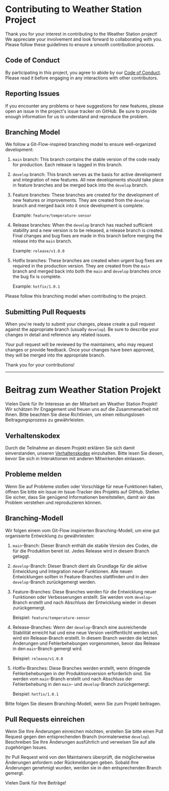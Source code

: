 # Contributing to Weather Station Project

Thank you for your interest in contributing to the Weather Station project! We appreciate your involvement and look forward to collaborating with you. Please follow these guidelines to ensure a smooth contribution process.

## Code of Conduct

By participating in this project, you agree to abide by our [Code of Conduct](CODE_OF_CONDUCT.md). Please read it before engaging in any interactions with other contributors.

## Reporting Issues

If you encounter any problems or have suggestions for new features, please open an issue in the project's issue tracker on GitHub. Be sure to provide enough information for us to understand and reproduce the problem.

## Branching Model

We follow a Git-Flow-inspired branching model to ensure well-organized development:

1. `main` branch: This branch contains the stable version of the code ready for production. Each release is tagged in this branch.

2. `develop` branch: This branch serves as the basis for active development and integration of new features. All new developments should take place in feature branches and be merged back into the `develop` branch.

3. Feature branches: These branches are created for the development of new features or improvements. They are created from the `develop` branch and merged back into it once development is complete.

   Example: `feature/temperature-sensor`

4. Release branches: When the `develop` branch has reached sufficient stability and a new version is to be released, a release branch is created. Final changes and bug fixes are made in this branch before merging the release into the `main` branch.

   Example: `release/v1.0.0`

5. Hotfix branches: These branches are created when urgent bug fixes are required in the production version. They are created from the `main` branch and merged back into both the `main` and `develop` branches once the bug fix is complete.

   Example: `hotfix/1.0.1`

Please follow this branching model when contributing to the project.

## Submitting Pull Requests

When you're ready to submit your changes, please create a pull request against the appropriate branch (usually `develop`). Be sure to describe your changes in detail and reference any related issues.

Your pull request will be reviewed by the maintainers, who may request changes or provide feedback. Once your changes have been approved, they will be merged into the appropriate branch.

Thank you for your contributions!

---

# Beitrag zum Weather Station Projekt

Vielen Dank für Ihr Interesse an der Mitarbeit am Weather Station Projekt! Wir schätzen Ihr Engagement und freuen uns auf die Zusammenarbeit mit Ihnen. Bitte beachten Sie diese Richtlinien, um einen reibungslosen Beitragungsprozess zu gewährleisten.

## Verhaltenskodex

Durch die Teilnahme an diesem Projekt erklären Sie sich damit einverstanden, unseren [Verhaltenskodex](CODE_OF_CONDUCT.md) einzuhalten. Bitte lesen Sie diesen, bevor Sie sich in Interaktionen mit anderen Mitwirkenden einlassen.

## Probleme melden

Wenn Sie auf Probleme stoßen oder Vorschläge für neue Funktionen haben, öffnen Sie bitte ein Issue im Issue-Tracker des Projekts auf GitHub. Stellen Sie sicher, dass Sie genügend Informationen bereitstellen, damit wir das Problem verstehen und reproduzieren können.

## Branching-Modell

Wir folgen einem vom Git-Flow inspirierten Branching-Modell, um eine gut organisierte Entwicklung zu gewährleisten:

1. `main`-Branch: Dieser Branch enthält die stabile Version des Codes, die für die Produktion bereit ist. Jedes Release wird in diesem Branch getaggt.

2. `develop`-Branch: Dieser Branch dient als Grundlage für die aktive Entwicklung und Integration neuer Funktionen. Alle neuen Entwicklungen sollten in Feature-Branches stattfinden und in den `develop`-Branch zurückgemergt werden.

3. Feature-Branches: Diese Branches werden für die Entwicklung neuer Funktionen oder Verbesserungen erstellt. Sie werden vom `develop`-Branch erstellt und nach Abschluss der Entwicklung wieder in diesen zurückgemergt.

   Beispiel: `feature/temperature-sensor`

4. Release-Branches: Wenn der `develop`-Branch eine ausreichende Stabilität erreicht hat und eine neue Version veröffentlicht werden soll, wird ein Release-Branch erstellt. In diesem Branch werden die letzten Änderungen und Fehlerbehebungen vorgenommen, bevor das Release in den `main`-Branch gemergt wird.

   Beispiel: `release/v1.0.0`

5. Hotfix-Branches: Diese Branches werden erstellt, wenn dringende Fehlerbehebungen in der Produktionsversion erforderlich sind. Sie werden vom `main`-Branch erstellt und nach Abschluss der Fehlerbehebung in den `main`- und `develop`-Branch zurückgemergt.

   Beispiel: `hotfix/1.0.1`

Bitte folgen Sie diesem Branching-Modell, wenn Sie zum Projekt beitragen.

## Pull Requests einreichen

Wenn Sie Ihre Änderungen einreichen möchten, erstellen Sie bitte einen Pull Request gegen den entsprechenden Branch (normalerweise `develop`). Beschreiben Sie Ihre Änderungen ausführlich und verweisen Sie auf alle zugehörigen Issues.

Ihr Pull Request wird von den Maintainers überprüft, die möglicherweise Änderungen anfordern oder Rückmeldungen geben. Sobald Ihre Änderungen genehmigt wurden, werden sie in den entsprechenden Branch gemergt.

Vielen Dank für Ihre Beiträge!
